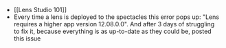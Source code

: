 - [[Lens Studio 101]]
- Every time a lens is deployed to the spectacles this error pops up: "Lens requires a higher app version 12.08.0.0". And after 3 days of struggling to fix it, because everything is as up-to-date as they could be, posted this issue